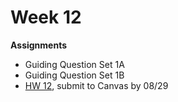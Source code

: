 # Week 12

**Assignments**
 
- Guiding Question Set 1A 
- Guiding Question Set 1B
- [HW 12](https://genchem.science.psu.edu/homework-12-houck), submit to Canvas by 08/29





